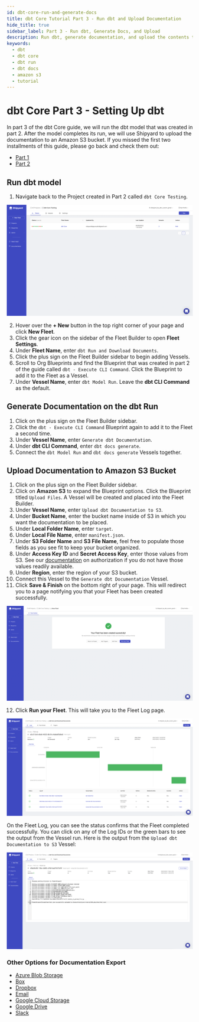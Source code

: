 ```yaml
---
id: dbt-core-run-and-generate-docs
title: dbt Core Tutorial Part 3 - Run dbt and Upload Documentation
hide_title: true
sidebar_label: Part 3 - Run dbt, Generate Docs, and Upload
description: Run dbt, generate documentation, and upload the contents to cloud storage. Part three of a three part series on running dbt Core in the cloud.
keywords:
  - dbt
  - dbt core
  - dbt run
  - dbt docs
  - amazon s3
  - tutorial
---
```


# dbt Core Part 3 - Setting Up dbt

In part 3 of the dbt Core guide, we will run the dbt model that was created in part 2. After the model completes its run, we will use Shipyard to upload the documentation to an Amazon S3 bucket. If you missed the first two installments of this guide, please go back and check them out: 

  * [Part 1](dbt-core-set-up-data-warehouse.md)
  * [Part 2](dbt-core-set-up-dbt.md)

## Run dbt model

1. Navigate back to the Project created in Part 2 called `dbt Core Testing`.

![](../.gitbook/assets/../../../.gitbook/assets/shipyard_2022_05_31_11_16_55.png)

2. Hover over the **+ New** button in the top right corner of your page and click **New Fleet**.
2. Click the gear icon on the sidebar of the Fleet Builder to open **Fleet Settings**.
3. Under **Fleet Name**, enter `dbt Run and Download Documents`. 
4. Click the plus sign on the Fleet Builder sidebar to begin adding Vessels.
5. Scroll to Org Blueprints and find the Blueprint that was created in part 2 of the guide called `dbt - Execute CLI Command`. Click the Blueprint to add it to the Fleet as a Vessel.
6. Under **Vessel Name**, enter `dbt Model Run`. Leave the **dbt CLI Command** as the default.

## Generate Documentation on the dbt Run

1. Click on the plus sign on the Fleet Builder sidebar.
2. Click the `dbt - Execute CLI Command` Blueprint again to add it to the Fleet a second time. 
3. Under **Vessel Name**, enter `Generate dbt Documentation`.
4. Under **dbt CLI Command**, enter `dbt docs generate`.
5. Connect the `dbt Model Run` and `dbt docs generate` Vessels together. 


## Upload Documentation to Amazon S3 Bucket

1. Click on the plus sign on the Fleet Builder sidebar.
2. Click on **Amazon S3** to expand the Blueprint options. Click the Blueprint titled `Upload Files`. A Vessel will be created and placed into the Fleet Builder.
3. Under **Vessel Name**, enter `Upload dbt Documentation to S3`.
4. Under **Bucket Name**, enter the bucket name inside of S3 in which you want the documentation to be placed.
5. Under **Local Folder Name**, enter `target`.
6. Under **Local File Name**, enter `manifest.json`.
7. Under **S3 Folder Name** and **S3 File Name**, feel free to populate those fields as you see fit to keep your bucket organized.
8. Under **Access Key ID** and **Secret Access Key**, enter those values from S3. See our [documentation](https://www.shipyardapp.com/docs/blueprint-library/amazon-s3/amazon-s3-authorization/) on authorization if you do not have those values readily available.
9. Under **Region**, enter the region of your S3 bucket.
10. Connect this Vessel to the `Generate dbt Documentation` Vessel.
11. Click **Save & Finish** on the bottom right of your page. This will redirect you to a page notifying you that your Fleet has been created successfully.

![](../.gitbook/assets/../../../.gitbook/assets/shipyard_2022_05_31_11_47_26.png)

12. Click **Run your Fleet**. This will take you to the Fleet Log page.

![](../.gitbook/assets/../../../.gitbook/assets/shipyard_2022_05_31_13_46_29.png)

On the Fleet Log, you can see the status confirms that the Fleet completed successfully. You can click on any of the Log IDs or the green bars to see the output from the Vessel run. Here is the output from the `Upload dbt Documentation to S3` Vessel:

![](../.gitbook/assets/../../../.gitbook/assets/shipyard_2022_05_31_13_48_51.png)

### Other Options for Documentation Export

* [Azure Blob Storage](https://www.shipyardapp.com/docs/blueprint-library/azure-blob-storage/azure-blob-storage-overview/)
* [Box](https://www.shipyardapp.com/docs/blueprint-library/box/box-overview/)
* [Dropbox](https://www.shipyardapp.com/docs/blueprint-library/dropbox/dropbox-overview/)
* [Email](https://www.shipyardapp.com/docs/blueprint-library/email/email-overview/)
* [Google Cloud Storage](https://www.shipyardapp.com/docs/blueprint-library/google-cloud-storage/google-cloud-storage-overview/)
* [Google Drive](https://www.shipyardapp.com/docs/blueprint-library/google-drive/google-drive-overview/)
* [Slack](https://www.shipyardapp.com/docs/blueprint-library/slack/slack-overview/)